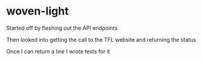 # woven-light


Started off by fleshing out the API endpoints

Then looked into getting the call to the TFL website and returning the status

Once I can return a line I wrote tests for it